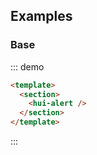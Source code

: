 ## Examples

### Base

::: demo
```html
<template>
  <section>
    <hui-alert />
  </section>
</template>
```
:::
